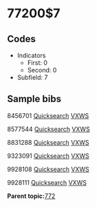 # 77200$7

## Codes

-   Indicators
    -   First: 0
    -   Second: 0
-   Subfield: 7

## Sample bibs

8456701 [Quicksearch](https://search.library.yale.edu/catalog/8456701) [VXWS](http://prodorbis.library.yale.edu:7014/vxws/GetHoldingsService?bibId=8456701)

8577544 [Quicksearch](https://search.library.yale.edu/catalog/8577544) [VXWS](http://prodorbis.library.yale.edu:7014/vxws/GetHoldingsService?bibId=8577544)

8831288 [Quicksearch](https://search.library.yale.edu/catalog/8831288) [VXWS](http://prodorbis.library.yale.edu:7014/vxws/GetHoldingsService?bibId=8831288)

9323091 [Quicksearch](https://search.library.yale.edu/catalog/9323091) [VXWS](http://prodorbis.library.yale.edu:7014/vxws/GetHoldingsService?bibId=9323091)

9928108 [Quicksearch](https://search.library.yale.edu/catalog/9928108) [VXWS](http://prodorbis.library.yale.edu:7014/vxws/GetHoldingsService?bibId=9928108)

9928111 [Quicksearch](https://search.library.yale.edu/catalog/9928111) [VXWS](http://prodorbis.library.yale.edu:7014/vxws/GetHoldingsService?bibId=9928111)

**Parent topic:**[772](../../tags/772/772.md)

